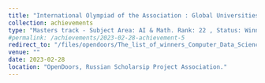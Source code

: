 ```yaml
---
title: "International Olympiad of the Association : Global Universities , Olympiad "
collection: achievements
type: "Masters track - Subject Area: AI & Math. Rank: 22 , Status: Winner"
#permalink: /achievements/2023-02-28-achievement-5
redirect_to: "/files/opendoors/The_list_of_winners_Computer_Data_Science_2023.pdf"
venue: ""
date: 2023-02-28
location: "OpenDoors, Russian Scholarsip Project Association."
---
```

